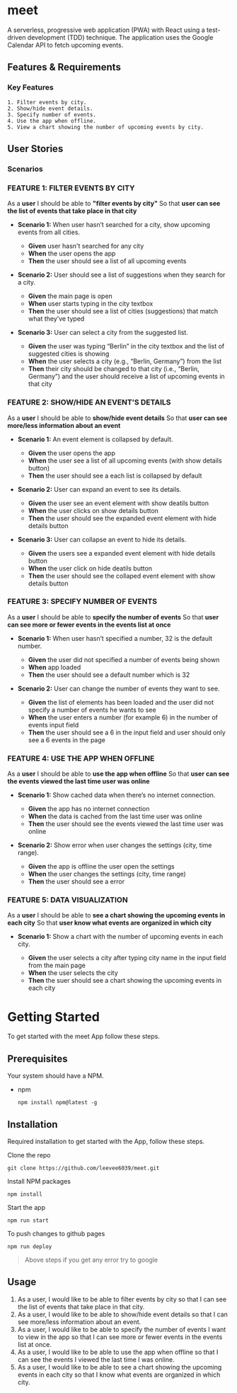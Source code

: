 # meet

A serverless, progressive web application (PWA) with React using a test-driven development (TDD) technique. The application uses the Google Calendar API to fetch upcoming events.

## Features & Requirements

### Key Features
```
1. Filter events by city.
2. Show/hide event details.
3. Specify number of events.
4. Use the app when offline.
5. View a chart showing the number of upcoming events by city.
```

## User Stories

### Scenarios

### FEATURE 1: FILTER EVENTS BY CITY

As a **user**
I should be able to **"filter events by city"**
So that **user can see the list of events that take place in that city**

- **Scenario 1:** When user hasn’t searched for a city, show upcoming events from all cities.

  - **Given** user hasn't searched for any city
  - **When** the user opens the app
  - **Then** the user should see a list of all upcoming events

- **Scenario 2:** User should see a list of suggestions when they search for a city.

  - **Given** the main page is open
  - **When** user starts typing in the city textbox
  - **Then** the user should see a list of cities (suggestions) that match what they’ve typed

- **Scenario 3:** User can select a city from the suggested list.

  - **Given** the user was typing “Berlin” in the city textbox and the list of suggested cities is showing
  - **When** the user selects a city (e.g., “Berlin, Germany”) from the list
  - **Then** their city should be changed to that city (i.e., “Berlin, Germany”) and the user should receive a list of upcoming events in that city

### FEATURE 2: SHOW/HIDE AN EVENT’S DETAILS

As a **user**
I should be able to **show/hide event details**
So that **user can see more/less information about an event**

- **Scenario 1:** An event element is collapsed by default.

  - **Given** the user opens the app
  - **When** the user see a list of all upcoming events (with show details button)
  - **Then** the user should see a each list is collapsed by default

- **Scenario 2:** User can expand an event to see its details.

  - **Given** the user see an event element with show deatils button
  - **When** the user clicks on show details button
  - **Then** the user should see the expanded event element with hide details button

- **Scenario 3:** User can collapse an event to hide its details.

  - **Given** the users see a expanded event element with hide details button
  - **When** the user click on hide deatils button
  - **Then** the user should see the collaped event element with show details button

### FEATURE 3: SPECIFY NUMBER OF EVENTS

As a **user**
I should be able to **specify the number of events**
So that **user can see more or fewer events in the events list at once**

- **Scenario 1:** When user hasn’t specified a number, 32 is the default number.

  - **Given** the user did not specified a number of events being shown
  - **When** app loaded
  - **Then** the user should see a default number which is 32

- **Scenario 2:** User can change the number of events they want to see.

  - **Given** the list of elements has been loaded and the user did not specify a number of events he wants to see
  - **When** the user enters a number (for example 6) in the number of events input field
  - **Then** the user should see a 6 in the input field and user should only see a 6 events in the page

### FEATURE 4: USE THE APP WHEN OFFLINE

As a **user**
I should be able to **use the app when offline**
So that **user can see the events viewed the last time user was online**

- **Scenario 1:** Show cached data when there’s no internet connection.

  - **Given** the app has no internet connection
  - **When** the data is cached from the last time user was online
  - **Then** the user should see the events viewed the last time user was online

- **Scenario 2:** Show error when user changes the settings (city, time range).

  - **Given** the app is offline the user open the settings
  - **When** the user changes the settings (city, time range)
  - **Then** the user should see a error

### FEATURE 5: DATA VISUALIZATION

As a **user**
I should be able to **see a chart showing the upcoming events in each city**
So that **user know what events are organized in which city**

- **Scenario 1:** Show a chart with the number of upcoming events in each city.

  - **Given** the user selects a city after typing city name in the input field from the main page
  - **When** the user selects the city
  - **Then** the suer should see a chart showing the upcoming events in each city

# Getting Started

To get started with the meet App follow these steps.

## Prerequisites

Your system should have a NPM.

- npm

  `npm install npm@latest -g`

## Installation

Required installation to get started with the App, follow these steps.

Clone the repo

`git clone https://github.com/leevee6039/meet.git`

Install NPM packages

`npm install`

Start the app

`npm run start`

To push changes to github pages

`npm run deploy`

> Above steps if you get any error try to google

## Usage

1. As a user, I would like to be able to filter events by city so that I can see the list of events that take place in that city.
2. As a user, I would like to be able to show/hide event details so that I can see more/less information about an event.
3. As a user, I would like to be able to specify the number of events I want to view in the app so that I can see more or fewer events in the events list at once.
4. As a user, I would like to be able to use the app when offline so that I can see the events I viewed the last time I was online.
5. As a user, I would like to be able to see a chart showing the upcoming events in each city so that I know what events are organized in which city.

